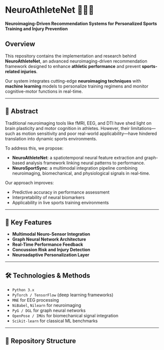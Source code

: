# NeuroAthleteNet 🧠🏃‍♂️  
**Neuroimaging-Driven Recommendation Systems for Personalized Sports Training and Injury Prevention**

## Overview
This repository contains the implementation and research behind **NeuroAthleteNet**, an advanced neuroimaging-driven recommendation framework designed to enhance **athletic performance** and prevent **sports-related injuries**.

Our system integrates cutting-edge **neuroimaging techniques** with **machine learning** models to personalize training regimens and monitor cognitive-motor functions in real-time.

---

## 🔬 Abstract
Traditional neuroimaging tools like fMRI, EEG, and DTI have shed light on brain plasticity and motor cognition in athletes. However, their limitations—such as motion sensitivity and poor real-world applicability—have hindered translation into dynamic sports environments.

To address this, we propose:
- **NeuroAthleteNet**: a spatiotemporal neural feature extraction and graph-based analysis framework linking neural patterns to performance.
- **NeuroSportSync**: a multimodal integration pipeline combining neuroimaging, biomechanical, and physiological signals in real-time.

Our approach improves:
- Predictive accuracy in performance assessment
- Interpretability of neural biomarkers
- Applicability in live sports training environments

---

## 🧠 Key Features
- **Multimodal Neuro-Sensor Integration**
- **Graph Neural Network Architecture**
- **Real-Time Performance Feedback**
- **Concussion Risk and Injury Detection**
- **Neuroadaptive Personalization Layer**

---

## 🛠️ Technologies & Methods
- `Python 3.x`
- `PyTorch / TensorFlow` (deep learning frameworks)
- `MNE` for EEG processing
- `NiBabel`, `Nilearn` for neuroimaging
- `PyG / DGL` for graph neural networks
- `OpenPose / IMUs` for biomechanical signal integration
- `Scikit-learn` for classical ML benchmarks

---

## 📁 Repository Structure
